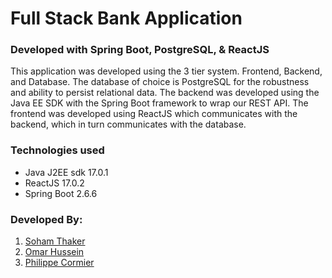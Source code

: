 # Full Stack Bank Application

### Developed with Spring Boot, PostgreSQL, & ReactJS

This application was developed using the 3 tier system. Frontend, Backend, and Database.
The database of choice is PostgreSQL for the robustness and ability to persist relational data.
The backend was developed using the Java EE SDK with the Spring Boot framework to wrap our REST API.
The frontend was developed using ReactJS which communicates with the backend, which in turn communicates with the database.

### Technologies used
- Java J2EE sdk 17.0.1
- ReactJS 17.0.2
- Spring Boot 2.6.6

### Developed By:
1. [Soham Thaker](https://github.com/sdthaker)
2. [Omar Hussein](https://github.com/omalk98)
3. [Philippe Cormier](https://github.com/BigBrainWorld)
